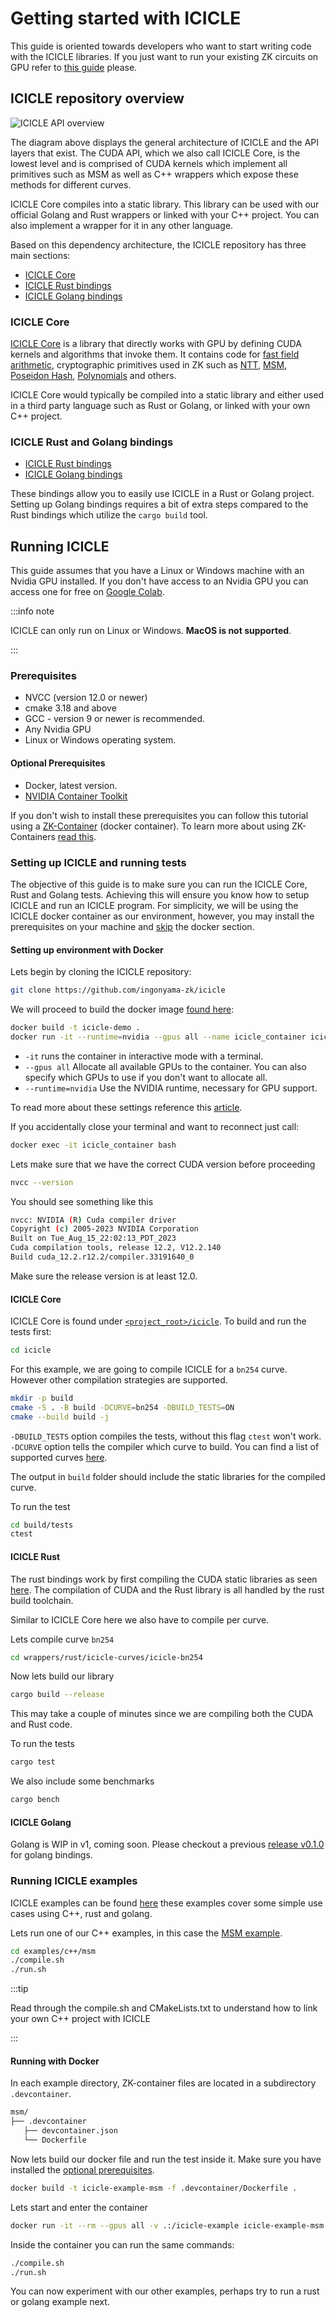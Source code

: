 # Getting started with ICICLE

This guide is oriented towards developers who want to start writing code with the ICICLE libraries. If you just want to run your existing ZK circuits on GPU refer to [this guide](./integrations.md#using-icicle-integrations) please.

## ICICLE repository overview

![ICICLE API overview](../../static/img/apilevels.png)

The diagram above displays the general architecture of ICICLE and the API layers that exist. The CUDA API, which we also call ICICLE Core, is the lowest level and is comprised of CUDA kernels which implement all primitives such as MSM as well as C++ wrappers which expose these methods for different curves.

ICICLE Core compiles into a static library. This library can be used with our official Golang and Rust wrappers or linked with your C++ project. You can also implement a wrapper for it in any other language.

Based on this dependency architecture, the ICICLE repository has three main sections:

- [ICICLE Core](#icicle-core)
- [ICICLE Rust bindings](#icicle-rust-and-golang-bindings)
- [ICICLE Golang bindings](#icicle-rust-and-golang-bindings)

### ICICLE Core

[ICICLE Core](/icicle/core) is a library that directly works with GPU by defining CUDA kernels and algorithms that invoke them. It contains code for [fast field arithmetic](https://github.com/ingonyama-zk/icicle/tree/main/icicle/include/field/field.cuh), cryptographic primitives used in ZK such as [NTT](https://github.com/ingonyama-zk/icicle/tree/main/icicle/src/ntt/), [MSM](https://github.com/ingonyama-zk/icicle/tree/main/icicle/src/msm/), [Poseidon Hash](https://github.com/ingonyama-zk/icicle/tree/main/icicle/src/poseidon/), [Polynomials](https://github.com/ingonyama-zk/icicle/tree/main/icicle/src/polynomials/) and others.

ICICLE Core would typically be compiled into a static library and either used in a third party language such as Rust or Golang, or linked with your own C++ project.

### ICICLE Rust and Golang bindings

- [ICICLE Rust bindings](/icicle/rust-bindings)
- [ICICLE Golang bindings](/icicle/golang-bindings)

These bindings allow you to easily use ICICLE in a Rust or Golang project. Setting up Golang bindings requires a bit of extra steps compared to the Rust bindings which utilize the `cargo build` tool.

## Running ICICLE

This guide assumes that you have a Linux or Windows machine with an Nvidia GPU installed. If you don't have access to an Nvidia GPU you can access one for free on [Google Colab](https://colab.google/).

:::info note

ICICLE can only run on Linux or Windows. **MacOS is not supported**.

:::

### Prerequisites

- NVCC (version 12.0 or newer)
- cmake 3.18 and above
- GCC - version 9 or newer is recommended.
- Any Nvidia GPU
- Linux or Windows operating system.

#### Optional Prerequisites

- Docker, latest version.
- [NVIDIA Container Toolkit](https://docs.nvidia.com/datacenter/cloud-native/container-toolkit/latest/index.html)

If you don't wish to install these prerequisites you can follow this tutorial using a [ZK-Container](https://github.com/ingonyama-zk/icicle/blob/main/Dockerfile) (docker container). To learn more about using ZK-Containers [read this](../ZKContainers.md).

### Setting up ICICLE and running tests

The objective of this guide is to make sure you can run the ICICLE Core, Rust and Golang tests. Achieving this will ensure you know how to setup ICICLE and run an ICICLE program. For simplicity, we will be using the ICICLE docker container as our environment, however, you may install the prerequisites on your machine and [skip](#icicle-core-1) the docker section.

#### Setting up environment with Docker

Lets begin by cloning the ICICLE repository:

```sh
git clone https://github.com/ingonyama-zk/icicle
```

We will proceed to build the docker image [found here](https://github.com/ingonyama-zk/icicle/blob/main/Dockerfile):

```sh
docker build -t icicle-demo .
docker run -it --runtime=nvidia --gpus all --name icicle_container icicle-demo
```

- `-it` runs the container in interactive mode with a terminal.
- `--gpus all` Allocate all available GPUs to the container. You can also specify which GPUs to use if you don't want to allocate all.
- `--runtime=nvidia` Use the NVIDIA runtime, necessary for GPU support.

To read more about these settings reference this [article](https://developer.nvidia.com/nvidia-container-runtime).

If you accidentally close your terminal and want to reconnect just call:

```sh
docker exec -it icicle_container bash
```

Lets make sure that we have the correct CUDA version before proceeding

```sh
nvcc --version
```

You should see something like this

```sh
nvcc: NVIDIA (R) Cuda compiler driver
Copyright (c) 2005-2023 NVIDIA Corporation
Built on Tue_Aug_15_22:02:13_PDT_2023
Cuda compilation tools, release 12.2, V12.2.140
Build cuda_12.2.r12.2/compiler.33191640_0
```

Make sure the release version is at least 12.0.

#### ICICLE Core

ICICLE Core is found under [`<project_root>/icicle`](https://github.com/ingonyama-zk/icicle/tree/main/icicle). To build and run the tests first:

```sh
cd icicle
```

For this example, we are going to compile ICICLE for a `bn254` curve. However other compilation strategies are supported.

```sh
mkdir -p build
cmake -S . -B build -DCURVE=bn254 -DBUILD_TESTS=ON
cmake --build build -j
```

`-DBUILD_TESTS` option compiles the tests, without this flag `ctest` won't work.
`-DCURVE` option tells the compiler which curve to build. You can find a list of supported curves [here](https://github.com/ingonyama-zk/icicle/tree/main/icicle/cmake/CurvesCommon.cmake#L2).

The output in `build` folder should include the static libraries for the compiled curve.

To run the test

```sh
cd build/tests
ctest
```

#### ICICLE Rust

The rust bindings work by first compiling the CUDA static libraries as seen [here](https://github.com/ingonyama-zk/icicle/blob/main/wrappers/rust/icicle-curves/icicle-bn254/build.rs). The compilation of CUDA and the Rust library is all handled by the rust build toolchain.

Similar to ICICLE Core here we also have to compile per curve.

Lets compile curve `bn254`

```sh
cd wrappers/rust/icicle-curves/icicle-bn254
```

Now lets build our library

```sh
cargo build --release
```

This may take a couple of minutes since we are compiling both the CUDA and Rust code.

To run the tests

```sh
cargo test
```

We also include some benchmarks

```sh
cargo bench
```

#### ICICLE Golang

Golang is WIP in v1, coming soon. Please checkout a previous [release v0.1.0](https://github.com/ingonyama-zk/icicle/releases/tag/v0.1.0) for golang bindings.

### Running ICICLE examples

ICICLE examples can be found [here](https://github.com/ingonyama-zk/icicle/tree/main/examples) these examples cover some simple use cases using C++, rust and golang.

Lets run one of our C++ examples, in this case the [MSM example](https://github.com/ingonyama-zk/icicle/blob/main/examples/c%2B%2B/msm/example.cu).

```sh
cd examples/c++/msm
./compile.sh
./run.sh
```

:::tip

Read through the compile.sh and CMakeLists.txt to understand how to link your own C++ project with ICICLE

:::


#### Running with Docker
In each example directory, ZK-container files are located in a subdirectory `.devcontainer`.

```sh
msm/
├── .devcontainer
   ├── devcontainer.json
   └── Dockerfile
```

Now lets build our docker file and run the test inside it. Make sure you have installed the [optional prerequisites](#optional-prerequisites).

```sh
docker build -t icicle-example-msm -f .devcontainer/Dockerfile .
```

Lets start and enter the container

```sh
docker run -it --rm --gpus all -v .:/icicle-example icicle-example-msm
```

Inside the container you can run the same commands:

```sh
./compile.sh
./run.sh
```

You can now experiment with our other examples, perhaps try to run a rust or golang example next.